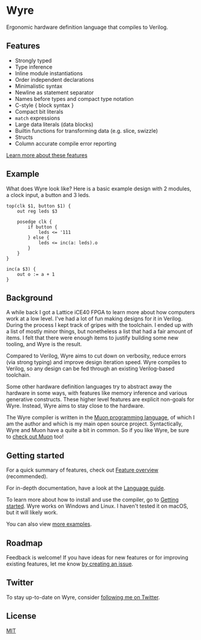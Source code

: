 # Wyre

Ergonomic hardware definition language that compiles to Verilog.

## Features

* Strongly typed
* Type inference
* Inline module instantiations
* Order independent declarations
* Minimalistic syntax
* Newline as statement separator
* Names before types and compact type notation
* C-style { block syntax }
* Compact bit literals
* `match` expressions
* Large data literals (data blocks)
* Builtin functions for transforming data (e.g. slice, swizzle)
* Structs
* Column accurate compile error reporting

[Learn more about these features](docs/feature_overview.md)

## Example

What does Wyre look like? Here is a basic example design with 2 modules, a clock input, a button and 3 leds.

	top(clk $1, button $1) {
		out reg leds $3

		posedge clk {
			if button {
				leds <= '111
			} else {
				leds <= inc(a: leds).o
			}
		}
	}

	inc(a $3) {
		out o := a + 1
	}

## Background

A while back I got a Lattice iCE40 FPGA to learn more about how computers work at a low level. I've had a lot of fun making designs for it in Verilog. During the process I kept track of gripes with the toolchain. I ended up with a list of mostly minor things, but nonetheless a list that had a fair amount of items. I felt that there were enough items to justify building some new tooling, and Wyre is the result.

Compared to Verilog, Wyre aims to cut down on verbosity, reduce errors (via strong typing) and improve design iteration speed. Wyre compiles to Verilog, so any design can be fed through an existing Verilog-based toolchain.

Some other hardware definition languages try to abstract away the hardware in some ways, with features like memory inference and various generative constructs. These higher level features are explicit non-goals for Wyre. Instead, Wyre aims to stay close to the hardware.

The Wyre compiler is written in the [Muon programming language](https://github.com/nickmqb/muon), of which I am the author and which is my main open source project. Syntactically, Wyre and Muon have a quite a bit in common. So if you like Wyre, be sure to [check out Muon](https://github.com/nickmqb/muon) too!

## Getting started

For a quick summary of features, check out [Feature overview](docs/feature_overview.md) (recommended).

For in-depth documentation, have a look at the [Language guide](docs/language_guide.md).

To learn more about how to install and use the compiler, go to [Getting started](docs/getting_started.md). Wyre works on Windows and Linux. I haven't tested it on macOS, but it will likely work.

You can also view [more examples](examples).

## Roadmap

Feedback is welcome! If you have ideas for new features or for improving existing features, let me know [by creating an issue](https://github.com/nickmqb/wyre/issues).

## Twitter

To stay up-to-date on Wyre, consider [following me on Twitter](https://twitter.com/nickmqb).

## License

[MIT](LICENSE)
